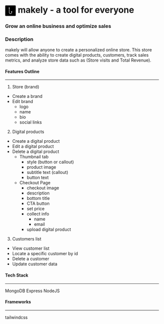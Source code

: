 # <img src="./public/images/hook.png" align="center" style="border-radius: 3px; width: 35px;"> makely - a tool for everyone
### Grow an online business and optimize sales

### Description
makely will allow anyone to create a personalized online store. This store comes with the ability to create digital products, customers, track sales metrics, and analyze store data such as (Store visits and Total Revenue).

#### Features Outline
---
1. Store (brand)
  - Create a brand
  - Edit brand
    - logo
    - name
    - bio
    - social links
2. Digital products
  - Create a digital product
  - Edit a digital product
  - Delete a digital product
    - Thumbnail tab
      - style (button or callout)
      - product image
      - subtitle text (callout)
      - button text
    - Checkout Page
      - checkout image
      - description
      - bottom title
      - CTA button
      - set price
      - collect info
        - name
        - email
      - upload digital product
3. Customers list
  - View customer list
  - Locate a specific customer by id
  - Delete a customer
  - Update customer data

#### Tech Stack
---
MongoDB
Express
NodeJS

#### Frameworks
---
tailwindcss
